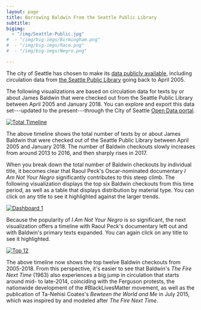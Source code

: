 ```yaml
---
layout: page
title: Borrowing Baldwin From the Seattle Public Library
subtitle:
bigimg:
  - "/img/Seattle-Public.jpg"
#  - "/img/big-imgs/Birmingham.png"
#  - "/img/big-imgs/Race.png"
#  - "/img/big-imgs/Negro.png"

---
```




The city of Seattle has chosen to make its [data publicly available](https://data.seattle.gov/), including circulation data from [the Seattle Public Library](https://data.seattle.gov/Community/Checkouts-by-Title/tmmm-ytt6) going back to April 2005.

The following visualizations are based on circulation data for texts by or about James Baldwin that were checked out from the Seattle Public Library between April 2005 and January 2018. You can explore and export this data set---updated to the present---through the City of Seattle [Open Data portal](https://data.seattle.gov/Community/James-Baldwin-Checkouts/7fnb-57ak/data). 

<div class='tableauPlaceholder' id='viz1538419824812' style='position: relative'><noscript><a href='#'><img alt='Total Timeline ' src='https:&#47;&#47;public.tableau.com&#47;static&#47;images&#47;Ba&#47;Baldwin-Seattle-Public-Library&#47;TotalTimeline&#47;1_rss.png' style='border: none' /></a></noscript><object class='tableauViz'  style='display:none;'><param name='host_url' value='https%3A%2F%2Fpublic.tableau.com%2F' /> <param name='embed_code_version' value='3' /> <param name='site_root' value='' /><param name='name' value='Baldwin-Seattle-Public-Library&#47;TotalTimeline' /><param name='tabs' value='no' /><param name='toolbar' value='no' /><param name='static_image' value='https:&#47;&#47;public.tableau.com&#47;static&#47;images&#47;Ba&#47;Baldwin-Seattle-Public-Library&#47;TotalTimeline&#47;1.png' /> <param name='animate_transition' value='yes' /><param name='display_static_image' value='yes' /><param name='display_spinner' value='yes' /><param name='display_overlay' value='yes' /><param name='display_count' value='yes' /><param name='filter' value='publish=yes' /></object>
</div>               
<script type='text/javascript'>                    var divElement = document.getElementById('viz1538419824812');                    var vizElement = divElement.getElementsByTagName('object')[0];                    vizElement.style.width='100%';vizElement.style.height='400px';                    var scriptElement = document.createElement('script');                    scriptElement.src = 'https://public.tableau.com/javascripts/api/viz_v1.js';                    vizElement.parentNode.insertBefore(scriptElement, vizElement);                </script>

The above timeline shows the total number of texts by or about James Baldwin that were checked out of the Seattle Public Library between April 2005 and January 2018. The number of Baldwin checkouts slowly increases from around 2013 to 2016, and then sharply rises in 2017.

When you break down the total number of Baldwin checkouts by individual title, it becomes clear that Raoul Peck's Oscar-nominated documentary *I Am Not Your Negro* significantly contributes to this steep climb. The following visualization displays the top six Baldwin checkouts from this time period, as well as a table that displays distribution by material type. You can click on any title to see it highlighted against the larger trends.
<div class='tableauPlaceholder' id='viz1538418812532' style='position: relative'><noscript><a href='#'><img alt='Dashboard 1 ' src='https:&#47;&#47;public.tableau.com&#47;static&#47;images&#47;Ba&#47;Baldwin-data-experiment&#47;Dashboard1&#47;1_rss.png' style='border: none' /></a></noscript><object class='tableauViz'  style='display:none;'><param name='host_url' value='https%3A%2F%2Fpublic.tableau.com%2F' /> <param name='embed_code_version' value='3' /> <param name='site_root' value='' /><param name='name' value='Baldwin-data-experiment&#47;Dashboard1' /><param name='tabs' value='no' /><param name='toolbar' value='no' /><param name='static_image' value='https:&#47;&#47;public.tableau.com&#47;static&#47;images&#47;Ba&#47;Baldwin-data-experiment&#47;Dashboard1&#47;1.png' /> <param name='animate_transition' value='yes' /><param name='display_static_image' value='yes' /><param name='display_spinner' value='yes' /><param name='display_overlay' value='yes' /><param name='display_count' value='yes' /><param name='filter' value='publish=yes' /></object>
</div>                
<script type='text/javascript'>                    var divElement = document.getElementById('viz1538418812532');                    var vizElement = divElement.getElementsByTagName('object')[0];                    vizElement.style.width='100%';vizElement.style.height='1000px';                    var scriptElement = document.createElement('script');                    scriptElement.src = 'https://public.tableau.com/javascripts/api/viz_v1.js';                    vizElement.parentNode.insertBefore(scriptElement, vizElement);                </script>


Because the popularity of *I Am Not Your Negro* is so significant, the next visualization offers a timeline with Raoul Peck's documentary left out and with Baldwin's primary texts expanded. You can again click on any title to see it highlighted.
<div class='tableauPlaceholder' id='viz1538420050435' style='position: relative'><noscript><a href='#'><img alt='Top 12 ' src='https:&#47;&#47;public.tableau.com&#47;static&#47;images&#47;Ba&#47;Baldwin-Seattle-Public-Library&#47;Top12&#47;1_rss.png' style='border: none' /></a></noscript><object class='tableauViz'  style='display:none;'><param name='host_url' value='https%3A%2F%2Fpublic.tableau.com%2F' /> <param name='embed_code_version' value='3' /> <param name='site_root' value='' /><param name='name' value='Baldwin-Seattle-Public-Library&#47;Top12' /><param name='tabs' value='no' /><param name='toolbar' value='no' /><param name='static_image' value='https:&#47;&#47;public.tableau.com&#47;static&#47;images&#47;Ba&#47;Baldwin-Seattle-Public-Library&#47;Top12&#47;1.png' /> <param name='animate_transition' value='yes' /><param name='display_static_image' value='yes' /><param name='display_spinner' value='yes' /><param name='display_overlay' value='yes' /><param name='display_count' value='yes' /></object>
</div>              
<script type='text/javascript'>                    var divElement = document.getElementById('viz1538420050435');                    var vizElement = divElement.getElementsByTagName('object')[0];                    vizElement.style.width='100%';vizElement.style.height='1300px';                    var scriptElement = document.createElement('script');                    scriptElement.src = 'https://public.tableau.com/javascripts/api/viz_v1.js';                    vizElement.parentNode.insertBefore(scriptElement, vizElement);                </script>

The above timeline now shows the top twelve Baldwin checkouts from 2005-2018. From this perspective, it's easier to see that Baldwin's *The Fire Next Time* (1963) also experiences a big jump in circulation that starts around mid- to late-2014, coinciding with the Ferguson protests, the nationwide development of the #BlackLivesMatter movement, as well as the publication of Ta-Nehisi Coates's *Bewteen the World and Me* in July 2015, which was inspired by and modeled after *The Fire Next Time*.
